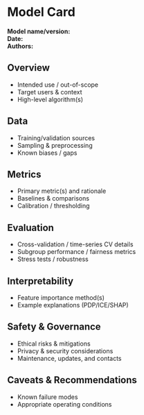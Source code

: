# Model Card

**Model name/version:**  
**Date:**  
**Authors:**  

## Overview
- Intended use / out-of-scope
- Target users & context
- High-level algorithm(s)

## Data
- Training/validation sources
- Sampling & preprocessing
- Known biases / gaps

## Metrics
- Primary metric(s) and rationale
- Baselines & comparisons
- Calibration / thresholding

## Evaluation
- Cross-validation / time-series CV details
- Subgroup performance / fairness metrics
- Stress tests / robustness

## Interpretability
- Feature importance method(s)
- Example explanations (PDP/ICE/SHAP)

## Safety & Governance
- Ethical risks & mitigations
- Privacy & security considerations
- Maintenance, updates, and contacts

## Caveats & Recommendations
- Known failure modes
- Appropriate operating conditions